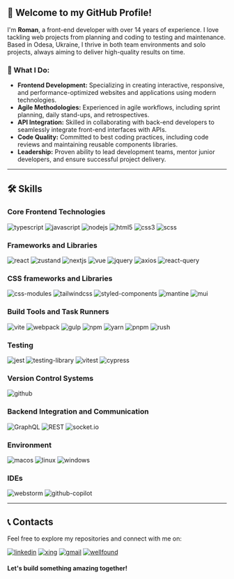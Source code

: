 ## 👋 Welcome to my GitHub Profile!

I'm **Roman**, a front-end developer with over 14 years of experience. I love tackling web projects from
planning and coding to testing and maintenance. Based in Odesa, Ukraine, I thrive in both team environments and solo
projects, always aiming to deliver high-quality results on time.

### 🔹 What I Do:
- **Frontend Development:** Specializing in creating interactive, responsive, and performance-optimized websites and applications using modern technologies.
- **Agile Methodologies:** Experienced in agile workflows, including sprint planning, daily stand-ups, and retrospectives.
- **API Integration:** Skilled in collaborating with back-end developers to seamlessly integrate front-end interfaces with APIs.
- **Code Quality:** Committed to best coding practices, including code reviews and maintaining reusable components libraries.
- **Leadership:** Proven ability to lead development teams, mentor junior developers, and ensure successful project delivery.


----------------

## 🛠️ Skills

### Core Frontend Technologies

![typescript](https://img.shields.io/badge/TypeScript-3178C6?style=for-the-badge&logo=TypeScript&logoColor=white)
![javascript](https://img.shields.io/badge/JavaScript-F7DF1E?style=for-the-badge&logo=JavaScript&logoColor=black)
![nodejs](https://img.shields.io/badge/Node.js-339933?style=for-the-badge&logo=Node.js&logoColor=white)
![html5](https://img.shields.io/badge/HTML5-E34F26?style=for-the-badge&logo=HTML5&logoColor=white)
![css3](https://img.shields.io/badge/CSS3-1572B6?style=for-the-badge&logo=CSS3&logoColor=white)
![scss](https://img.shields.io/badge/Sass-CC6699?style=for-the-badge&logo=Sass&logoColor=white)

### Frameworks and Libraries

![react](https://img.shields.io/badge/React-61DAFB?style=for-the-badge&logo=React&logoColor=black)
![zustand](https://img.shields.io/badge/Zustand-000000?style=for-the-badge&logo=Zustand&logoColor=white)
![nextjs](https://img.shields.io/badge/Next.js-000000?style=for-the-badge&logo=Next.js&logoColor=white)
![vue](https://img.shields.io/badge/Vue.js-4FC08D?style=for-the-badge&logo=Vue.js&logoColor=white)
![jquery](https://img.shields.io/badge/jQuery-0769AD?style=for-the-badge&logo=jQuery&logoColor=white)
![axios](https://img.shields.io/badge/Axios-000000?style=for-the-badge&logo=Axios&logoColor=white)
![react-query](https://img.shields.io/badge/React_Query-000000?style=for-the-badge&logo=React-Query&logoColor=white)

### CSS frameworks and Libraries

![css-modules](https://img.shields.io/badge/CSS_Modules-000000?style=for-the-badge&logo=CSS-Modules&logoColor=white)
![tailwindcss](https://img.shields.io/badge/Tailwind_CSS-38B2AC?style=for-the-badge&logo=Tailwind-CSS&logoColor=white)
![styled-components](https://img.shields.io/badge/Styled_Components-DB7093?style=for-the-badge&logo=Styled-Components&logoColor=white)
![mantine](https://img.shields.io/badge/Mantine-000000?style=for-the-badge&logo=Mantine&logoColor=white)
![mui](https://img.shields.io/badge/Material_UI-0081CB?style=for-the-badge&logo=Material-UI&logoColor=white)

### Build Tools and Task Runners

![vite](https://img.shields.io/badge/Vite-646CFF?style=for-the-badge&logo=Vite&logoColor=white)
![webpack](https://img.shields.io/badge/Webpack-8DD6F9?style=for-the-badge&logo=Webpack&logoColor=black)
![gulp](https://img.shields.io/badge/Gulp-CF4647?style=for-the-badge&logo=Gulp&logoColor=white)
![npm](https://img.shields.io/badge/npm-CB3837?style=for-the-badge&logo=npm&logoColor=white)
![yarn](https://img.shields.io/badge/Yarn-2C8EBB?style=for-the-badge&logo=Yarn&logoColor=white)
![pnpm](https://img.shields.io/badge/pnpm-000000?style=for-the-badge&logo=pnpm&logoColor=white)
![rush](https://img.shields.io/badge/Rush-000000?style=for-the-badge&logo=Rush&logoColor=white)

### Testing

![jest](https://img.shields.io/badge/Jest-C21325?style=for-the-badge&logo=Jest&logoColor=white)
![testing-library](https://img.shields.io/badge/Testing_Library-E33332?style=for-the-badge&logo=Testing-Library&logoColor=white)
![vitest](https://img.shields.io/badge/Vitest-646CFF?style=for-the-badge&logo=Vitest&logoColor=white)
![cypress](https://img.shields.io/badge/Cypress-17202C?style=for-the-badge&logo=Cypress&logoColor=white)

### Version Control Systems

![github](https://img.shields.io/badge/GitHub-000000?style=for-the-badge&logo=GitHub&logoColor=white)

### Backend Integration and Communication

![GraphQL](https://img.shields.io/badge/GraphQL-E10098?style=for-the-badge&logo=GraphQL&logoColor=white)
![REST](https://img.shields.io/badge/REST-000000?style=for-the-badge&logo=REST&logoColor=white)
![socket.io](https://img.shields.io/badge/Socket.io-010101?style=for-the-badge&logo=Socket.io&logoColor=white)

### Environment

![macos](https://img.shields.io/badge/macOS-000000?style=for-the-badge&logo=macOS&logoColor=white)
![linux](https://img.shields.io/badge/Linux-FCC624?style=for-the-badge&logo=Linux&logoColor=black)
![windows](https://img.shields.io/badge/Windows-0078D6?style=for-the-badge&logo=Windows&logoColor=white)

### IDEs

![webstorm](https://img.shields.io/badge/WebStorm-000000?style=for-the-badge&logo=WebStorm&logoColor=white)
![github-copilot](https://img.shields.io/badge/GitHub_Copilot-000000?style=for-the-badge&logo=GitHub-Copilot&logoColor=white)

----------------

## 📞 Contacts

Feel free to explore my repositories and connect with me on:

[![linkedin](https://img.shields.io/badge/LinkedIn-0077B5?style=for-the-badge&logo=LinkedIn&logoColor=white)](https://www.linkedin.com/in/roman-razumieienko/) [![xing](https://img.shields.io/badge/Xing-006567?style=for-the-badge&logo=Xing&logoColor=white)](https://www.xing.com/profile/Roman_Razumieienko) [![gmail](https://img.shields.io/badge/Gmail-D14836?style=for-the-badge&logo=Gmail&logoColor=white)](mailto:razumyeyenko@gmail.com) [![wellfound](https://img.shields.io/badge/Wellfound-000000?style=for-the-badge&logo=Wellfound&logoColor=white)](https://wellfound.com/u/roman-razumeyenko)



#### Let's build something amazing together!




